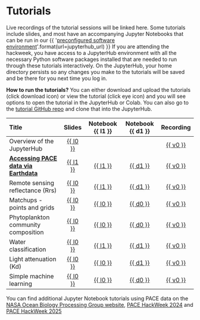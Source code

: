 # Tutorials

Live recordings of the tutorial sessions will be linked here. Some tutorials include
slides, and most have an accompanying Jupyter Notebooks that can be run in our
{{ '[preconfigured software environment]({url})'.format(url=jupyterhub_url) }}
If you are attending the hackweek, you have access to a JupyterHub environment
with all the necessary Python software packages installed that are needed to run
through these tutorials interactively. On the JupyterHub, your home directory persists
so any changes you make to the tutorials will be saved and be there for you next
time you log in.

**How to run the tutorials?** You can either download and upload the tutorials (click download icon) or view the tutorial (click eye icon) and you will see options to open the tutorial in the JupyterHub or Colab. You can also go to the [tutorial GitHub repo](https://github.com/fish-pace/2025-tutorials) and clone that into the JupyterHub.

| Title | Slides | Notebook {{ l1 }} | Notebook {{ d1 }} | Recording |
| :---- | :----: | :------: | :-------: |  :-------: |
| Overview of the JupyterHub                  | [{{ l0 }}][jh-l]      |    |     |  [{{ v0 }}][jh-v]  |
| [**Accessing PACE data via Earthdata**][ed-n] | [{{ l1 }}][ed-l] | [{{ l1 }}][ed-n] | <a href="notebooks/pace_earthdata_access.ipynb" download>{{ d1 }}</a> | [{{ v0 }}][ed-v] |
| Remote sensing reflectance (Rrs)  | [{{ l0 }}][rrs-l]   | [{{ l1 }}][rrs-n] |  <a href="notebooks/vizualization_rrs.ipynb" download>{{ d1 }}</a> |  [{{ v0 }}][rrs-v] |
| Matchups - points and grids | [{{ l0 }}][mu-l]   | [{{ l0 }}][mu-n] |  [{{ d0 }}][mu-d] |  [{{ v0 }}][mu-v] |
| Phytoplankton community composition  | [{{ l0 }}][moana-l]   | [{{ l0 }}][moana-n] |  [{{ d0 }}][moana-d] |  [{{ v0 }}][moana-v] |
| Water classification | [{{ l0 }}][wc-l]   | [{{ l1 }}][wc-n] |  <a href="notebooks/water_classification.ipynb" download>{{ d1 }}</a> |  [{{ v0 }}][wc-v] |
| Light attenuation (Kd)  | [{{ l0 }}][kd-l]   | [{{ l0 }}][kd-n] |  <a href="notebooks/kd_vizualization.ipynb" download>{{ d1 }}</a> |  [{{ v0 }}][kd-v] |
| Simple machine learning  | [{{ l0 }}][ml-l]   | [{{ l0 }}][ml-n] |  [{{ d0 }}][ml-d] |  [{{ v0 }}][ml-v] |

You can find additional Jupyter Notebook tutorials using PACE data on the [NASA Ocean Biology Processing Group website](https://oceancolor.gsfc.nasa.gov/resources/docs/tutorials/), [PACE HackWeek 2024](https://pacehackweek.github.io/pace-2024/) and [PACE HackWeek 2025](https://pacehackweek.github.io/pace-2025/)

[jh-n]: ""
[jh-l]: ""
[jh-d]: ""
[jh-v]: ""

[ed-n]: notebooks/pace_earthdata_access
[ed-l]: https://docs.google.com/presentation/d/1PKJJ6139McB6WyPb1-z8YnlCjDa6k9jgcdSH3NpEkHc/present
[ed-d]: notebooks/pace_earthdata_access.ipynb
[ed-v]: ""

[rrs-n]: notebooks/vizualization_rrs
[rrs-l]: ""
[rrs-d]: notebooks/vizualization_rrs.ipynb
[rrs-v]: ""

[mu-n]: ""
[mu-l]: ""
[mu-d]: ""
[mu-v]: ""

[moana-n]: ""
[moana-l]: ""
[moana-d]: ""
[moana-v]: ""

[wc-n]: notebooks/water_classification
[wc-l]: ""
[wc-d]: notebooks/water_classification.ipynb
[wc-v]: ""

[kd-n]: notebooks/kd_vizualization
[kd-l]: ""
[kd-d]: notebooks/kd_vizualization.ipynb
[kd-v]: ""

[ml-n]: ""
[ml-l]: ""
[ml-d]: ""
[ml-v]: ""
